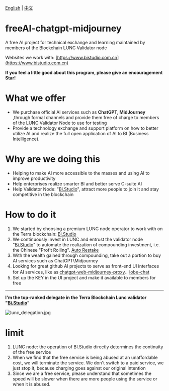 [English](https://github.com/osbi-code/freeAI-chatgpt-midjourney) | [中文](https://github.com/osbi-code/freeAI-chatgpt-midjourney/blob/main/README_CN.md)
# freeAI-chatgpt-midjourney
A free AI project for technical exchange and learning maintained by members of the Blockchain LUNC Validator node  

Websites we work with: [https://www.bistudio.com.cn](https://www.bistudio.com.cn)

**If you  feel a little good about this program, please give an encouragement Star!**

# What we offer
- We purchase official AI services such as **ChatGPT, MidJourney** ,through formal channels and provide them free of charge to members of the LUNC Validator Node to use for testing  
- Provide a technology exchange and support platform on how to better utilize AI and realize the full open application of AI to BI (Business Intelligence).

# Why are we doing this 
- Helping to make AI more accessible to the masses and using AI to improve productivity
- Help enterprises realize smarter BI and better serve C-suite AI
- Help Validator Node: "[Bi.Studio](https://s.cryptonian.life/lunc/validator/terravaloper1s2xpff7mj6jpxfyhr7pe25vt8puvgj4wy0tzjx#3)", attract more people to join it and stay competitive in the blockchain

# How to do it
1. We started by choosing a premium LUNC node operator to work with on the Terra blockchain: [Bi.Studio](https://s.cryptonian.life/lunc/validator/terravaloper1s2xpff7mj6jpxfyhr7pe25vt8puvgj4wy0tzjx#3)
2. We continuously invest in LUNC and entrust the validator node "[Bi.Studio](https://s.cryptonian.life/lunc/validator/terravaloper1s2xpff7mj6jpxfyhr7pe25vt8puvgj4wy0tzjx#3)" to automate the realization of compounding investment, i.e. the Chinese "Profit Rolling".  [Auto Restake](https://restake.app/terra/terravaloper1s2xpff7mj6jpxfyhr7pe25vt8puvgj4wy0tzjx/stake)
3. With the wealth gained through compounding, take out a portion to buy AI services such as ChatGPT\Midjourney
4. Looking for great github AI projects to serve as front-end UI interfaces for AI services, like as [chatgpt-web-midjourney-proxy](https://github.com/Dooy/chatgpt-web-midjourney-proxy)、[lobe-chat](https://github.com/lobehub/lobe-chat)
5. Set up the KEY in the UI project and make it available to members for free

------
**I'm the top-ranked delegate in the Terra Blockchain Lunc validator "[Bi.Studio](https://s.cryptonian.life/lunc/validator/terravaloper1s2xpff7mj6jpxfyhr7pe25vt8puvgj4wy0tzjx#3)"** 

<img src="https://midjourney-proxy.bistudio.com.cn/uploads/2024/05/23/664f53cdb0e43.jpg" alt="lunc_delegation.jpg" title="lunc_delegation.jpg" />

# limit
1. LUNC node: the operation of BI.Studio directly determines the continuity of the free service
2. When we find that the free service is being abused at an unaffordable cost, we will terminate the service. We don't switch to a paid service, we just stop it, because charging goes against our original intention
3. Since we are a free service, please understand that sometimes the speed will be slower when there are more people using the service or when it is abused.
